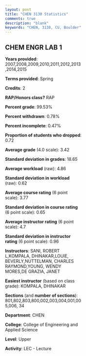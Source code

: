 ```yaml
---
layout: post
title: "CHEN 3130 Statistics"
comments: true
description: "blank"
keywords: "CHEN, 3130, CU, Boulder"
--- 
```

<head>
<script src="https://ajax.googleapis.com/ajax/libs/jquery/2.1.3/jquery.min.js"></script>
<script src="https://dl.dropboxusercontent.com/s/pc42nxpaw1ea4o9/highcharts.js?dl=0"></script>
<!-- <script src="../assets/js/highcharts.js"></script> -->
<style type="text/css">@font-face {
	font-family: "Bebas Neue";
	src: url(https://www.filehosting.org/file/details/544349/BebasNeue%20Regular.otf) format("opentype");
	}
	h1.Bebas { 
		font-family: "Bebas Neue", Verdana, Tahoma;
	}
</style>
</head>
<body>
	<div id="container" style="float: right; width: 45%; height: 88%; margin-left: 2.5%; margin-right: 2.5%;"></div>
	<script language="JavaScript">
		$(document).ready(function() {
		var chart = {type: 'column'};
		var title = {text: 'Grade Distribution'};
		var xAxis = {categories: ['A','B','C','D','F'],crosshair: true};
		var yAxis = {min: 0,title: {text: 'Percentage'}};
		var tooltip = {headerFormat: '<center><b><span style="font-size:20px">{point.key}</span></b></center>',
		               pointFormat: '<td style="padding:0"><b>{point.y:.1f}%</b></td>',
		               footerFormat: '</table>',shared: true,useHTML: true};
		var plotOptions = {column: {pointPadding: 0.0,borderWidth: 0}};  
		var credits = {enabled: false};var series= [{name: 'Percent',data: [46.65,50.55,2.44,0.12,0.24,]}];
		var json = {};
		json.chart = chart;
		json.title = title;
		json.tooltip = tooltip;
		json.xAxis = xAxis;
		json.yAxis = yAxis;  
		json.series = series;
		json.plotOptions = plotOptions;  
		json.credits = credits;
		$('#container').highcharts(json);
	});
	</script>
</body>
			   
## CHEM ENGR LAB 1

**Years provided**: 2007,2008,2009,2010,2011,2012,2013,2014,2015

**Terms provided**: Spring

**Credits**: 2

**RAP/Honors class?** RAP

**Percent grade**: 99.53%

**Percent withdrawn**: 0.78%

**Percent incomplete**: 0.47%

**Proportion of students who dropped**: 0.72

**Average grade** (4.0 scale): 3.42

**Standard deviation in grades**: 18.65

**Average workload** (raw): 4.86

**Standard deviation in workload** (raw): 0.62

**Average course rating** (6 point scale): 3.77

**Standard deviation in course rating** (6 point scale): 0.65

**Average instructor rating** (6 point scale): 4.7

**Standard deviation in instructor rating** (6 point scale): 0.96

**Instructors**: SANI, ROBERT L,KOMPALA, DHINAKAR,LOUIE, BEVERLY,NUTTELMAN, CHARLES RAYMOND,YOUNG, WENDY MORES,DE GRAZIA, JANET

**Easiest instructor** (based on class grade): KOMPALA, DHINAKAR

**Sections** (and **number of sections**): 801,802,803,800,002,003,004,001,005,006, 34

**Department**: CHEN

**College**: College of Engineering and Applied Science

**Level**: Upper

**Activity**: LEC - Lecture